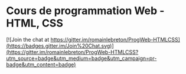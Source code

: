 # Cours de programmation Web - HTML, CSS

[![Join the chat at https://gitter.im/romainlebreton/ProgWeb-HTMLCSS](https://badges.gitter.im/Join%20Chat.svg)](https://gitter.im/romainlebreton/ProgWeb-HTMLCSS?utm_source=badge&utm_medium=badge&utm_campaign=pr-badge&utm_content=badge)
